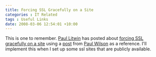 ```yaml
---
title: Forcing SSL Gracefully on a Site
categories : IT Related
tags : Useful Links
date: 2008-03-06 12:54:01 +10:00
---
```


This is one to remember. [Paul Litwin][0] has posted about [forcing SSL gracefully on a site][1] using a [post][2] from [Paul Wilson][3] as a reference. I'll implement this when I set up some ssl sites that are publicly available.

[0]: http://aspadvice.com/blogs/plitwin/
[1]: http://aspadvice.com/blogs/plitwin/archive/2008/03/05/Forcing-SSL-Gracefully-on-a-Site.aspx
[2]: http://weblogs.asp.net/pwilson/archive/2004/12/23/331455.aspx
[3]: http://weblogs.asp.net/pwilson/
